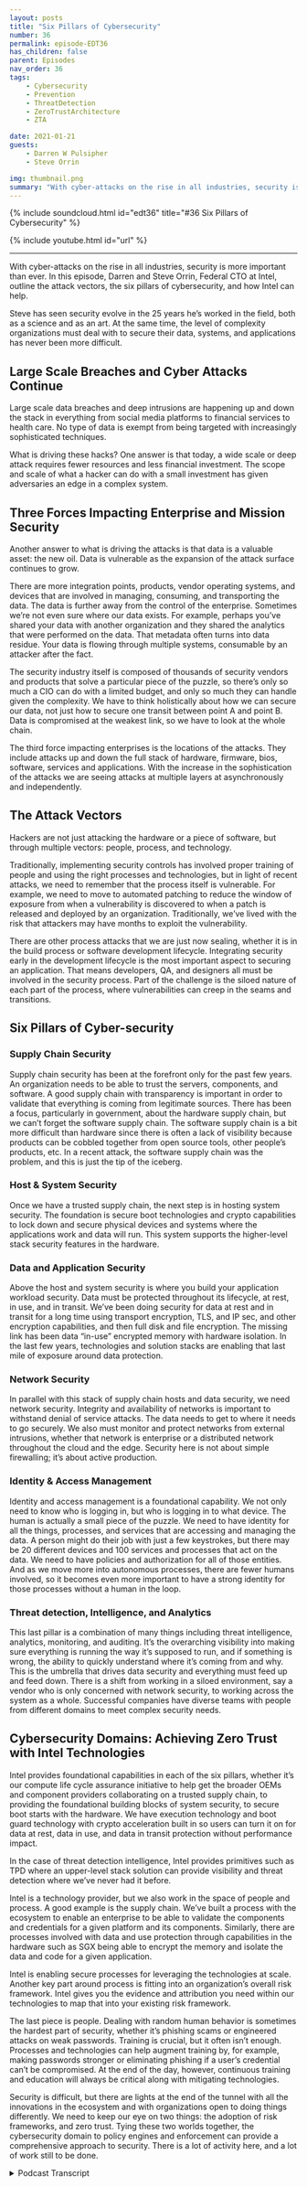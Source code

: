 ```yaml
---
layout: posts
title: "Six Pillars of Cybersecurity"
number: 36
permalink: episode-EDT36
has_children: false
parent: Episodes
nav_order: 36
tags:
    - Cybersecurity
    - Prevention
    - ThreatDetection
    - ZeroTrustArchitecture
    - ZTA

date: 2021-01-21
guests:
    - Darren W Pulsipher
    - Steve Orrin

img: thumbnail.png
summary: "With cyber-attacks on the rise in all industries, security is more important than ever. In this episode, Darren Pulsipher, Chief Solution Architect, and Steve Orrin, Federal CTO at Intel Federal, outline the attack vectors, the six pillars of cybersecurity, and how Intel can help. The level of complexity organizations must deal with to secure their data, systems, and applications has never been more difficult."
---
```


{% include soundcloud.html id="edt36" title="#36 Six Pillars of Cybersecurity" %}

{% include youtube.html id="url" %}

---

With cyber-attacks on the rise in all industries, security is more important than ever. In this episode, Darren and Steve Orrin, Federal CTO at Intel, outline the attack vectors, the six pillars of cybersecurity, and how Intel can help.

Steve has seen security evolve in the 25 years he’s worked in the field, both as a science and as an art. At the same time, the level of complexity organizations must deal with to secure their data, systems, and applications has never been more difficult.

## Large Scale Breaches and Cyber Attacks Continue 

Large scale data breaches and deep intrusions are happening up and down the stack in everything from social media platforms to financial services to health care. No type of data is exempt from being targeted with increasingly sophisticated techniques.

What is driving these hacks? One answer is that today, a wide scale or deep attack requires fewer resources and less financial investment. The scope and scale of what a hacker can do with a small investment has given adversaries an edge in a complex system.

## Three Forces Impacting Enterprise and Mission Security

Another answer to what is driving the attacks is that data is a valuable asset: the new oil. Data is vulnerable as the expansion of the attack surface continues to grow.

There are more integration points, products, vendor operating systems, and devices that are involved in managing, consuming, and transporting the data. The data is further away from the control of the enterprise. Sometimes we’re not even sure where our data exists. For example, perhaps you’ve shared your data with another organization and they shared the analytics that were performed on the data. That metadata often turns into data residue. Your data is flowing through multiple systems, consumable by an attacker after the fact.

The security industry itself is composed of thousands of security vendors and products that solve a particular piece of the puzzle, so there’s only so much a CIO can do with a limited budget, and only so much they can handle given the complexity. We have to think holistically about how we can secure our data, not just how to secure one transit between point A and point B. Data is compromised at the weakest link, so we have to look at the whole chain.

The third force impacting enterprises is the locations of the attacks. They include attacks up and down the full stack of hardware, firmware, bios, software, services and applications. With the increase in the sophistication of the attacks we are seeing attacks at multiple layers at asynchronously and independently.

## The Attack Vectors

Hackers are not just attacking the hardware or a piece of software, but through multiple vectors: people, process, and technology.

Traditionally, implementing security controls has involved proper training of people and using the right processes and technologies, but in light of recent attacks, we need to remember that the process itself is vulnerable. For example, we need to move to automated patching to reduce the window of exposure from when a vulnerability is discovered to when a patch is released and deployed by an organization. Traditionally, we’ve lived with the risk that attackers may have months to exploit the vulnerability.

There are other process attacks that we are just now sealing, whether it is in the build process or software development lifecycle. Integrating security early in the development lifecycle is the most important aspect to securing an application. That means developers, QA, and designers all must be involved in the security process. Part of the challenge is the siloed nature of each part of the process, where vulnerabilities can creep in the seams and transitions.

## Six Pillars of Cyber-security

### Supply Chain Security

Supply chain security has been at the forefront only for the past few years. An organization needs to be able to trust the servers, components, and software. A good supply chain with transparency is important in order to validate that everything is coming from legitimate sources. There has been a focus, particularly in government, about the hardware supply chain, but we can’t forget the software supply chain. The software supply chain is a bit more difficult than hardware since there is often a lack of visibility because products can be cobbled together from open source tools, other people’s products, etc.  In a recent attack,  the software supply chain was the problem, and this is just the tip of the iceberg.

### Host & System Security

Once we have a trusted supply chain, the next step is in hosting system security.  The foundation is secure boot technologies and crypto capabilities to lock down and secure physical devices and systems where the applications work and data will run. This system supports the higher-level stack security features in the hardware.

### Data and Application Security

Above the host and system security is where you build your application workload security. Data must be protected throughout its lifecycle, at rest, in use, and in transit. We’ve been doing security for data at rest and in transit for a long time using transport encryption, TLS, and IP sec, and other encryption capabilities, and then full disk and file encryption. The missing link has been data “in-use” encrypted memory with hardware isolation. In the last few years, technologies and solution stacks are enabling that last mile of exposure around data protection.

### Network Security

In parallel with this stack of supply chain hosts and data security, we need network security. Integrity and availability of networks is important to withstand denial of service attacks. The data needs to get to where it needs to go securely. We also must monitor and protect networks from external intrusions, whether that network is enterprise or a distributed network throughout the cloud and the edge. Security here is not about simple firewalling; it’s about active production.

### Identity  & Access Management

Identity and access management is a foundational capability. We not only need to know who is logging in, but who is logging in to what device. The human is actually a small piece of the puzzle. We need to have identity for all the things, processes, and services that are accessing and managing the data. A person might do their job with just a few keystrokes, but there may be 20 different devices and 100 services and processes that act on the data. We need to have policies and authorization for all of those entities. And as we move more into autonomous processes, there are fewer humans involved, so it becomes even more important to have a strong identity for those processes without a human in the loop.

### Threat detection, Intelligence, and Analytics

This last pillar is a combination of many things including threat intelligence, analytics, monitoring, and auditing. It’s the overarching visibility into making sure everything is running the way it’s supposed to run, and if something is wrong, the ability to quickly understand where it’s coming from and why. This is the umbrella that drives data security and everything must feed up and feed down. There is a shift from working in a siloed environment, say a vendor who is only concerned with network security, to working across the system as a whole. Successful companies have diverse teams with people from different domains to meet complex security needs.

## Cybersecurity Domains: Achieving Zero Trust with Intel Technologies 

Intel provides foundational capabilities in each of the six pillars, whether it’s our compute life cycle assurance initiative to help get the broader OEMs and component providers collaborating on a trusted supply chain, to providing the foundational building blocks of system security, to secure boot starts with the hardware. We have execution technology and boot guard technology with crypto acceleration built in so users can turn it on for data at rest, data in use, and data in transit protection without performance impact.

In the case of threat detection intelligence, Intel provides primitives such as TPD where an upper-level stack solution can provide visibility and threat detection where we’ve never had it before.

Intel is a technology provider, but we also work in the space of people and process. A good example is the supply chain. We’ve built a process with the ecosystem to enable an enterprise to be able to validate the components and credentials for a given platform and its components. Similarly, there are processes involved with data and use protection through capabilities in the hardware such as SGX being able to encrypt the memory and isolate the data and code for a given application.

Intel is enabling secure processes for leveraging the technologies at scale. Another key part around process is fitting into an organization’s overall risk framework. Intel gives you the evidence and attribution you need within our technologies to map that into your existing risk framework.

The last piece is people. Dealing with random human behavior is sometimes the hardest part of security, whether it’s phishing scams or engineered attacks on weak passwords. Training is crucial, but it often isn’t enough. Processes and technologies can help augment training by, for example, making passwords stronger or eliminating phishing if a user’s credential can’t be compromised. At the end of the day, however, continuous training and education will always be critical along with mitigating technologies.

Security is difficult, but there are lights at the end of the tunnel with all the innovations in the ecosystem and with organizations open to doing things differently. We need to keep our eye on two things: the adoption of risk frameworks, and zero trust. Tying these two worlds together, the cybersecurity domain to policy engines and enforcement can provide a comprehensive approach to security. There is a lot of activity here, and a lot of work still to be done. 


<details>
<summary> Podcast Transcript </summary>

<p></p>

</details>
